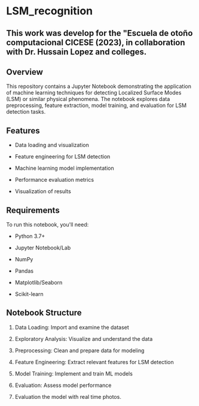 # LSM_recognition
## This work was develop for the "Escuela de otoño computacional CICESE (2023), in collaboration with Dr. Hussain Lopez and colleges. 

## Overview

This repository contains a Jupyter Notebook demonstrating the application of machine learning techniques for detecting Localized Surface Modes (LSM) or similar physical phenomena. The 
notebook explores data preprocessing, feature extraction, model training, and evaluation for LSM detection tasks.

## Features

* Data loading and visualization

* Feature engineering for LSM detection

* Machine learning model implementation

* Performance evaluation metrics

* Visualization of results

## Requirements

To run this notebook, you'll need:

* Python 3.7+

* Jupyter Notebook/Lab

* NumPy

* Pandas

* Matplotlib/Seaborn

* Scikit-learn

## Notebook Structure

1. Data Loading: Import and examine the dataset

2. Exploratory Analysis: Visualize and understand the data

3. Preprocessing: Clean and prepare data for modeling

4. Feature Engineering: Extract relevant features for LSM detection

5. Model Training: Implement and train ML models

6. Evaluation: Assess model performance

7. Evaluation the model with real time photos.
